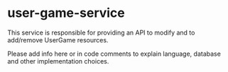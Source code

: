 # user-game-service

This service is responsible for providing an API to modify and to add/remove UserGame resources.

Please add info here or in code comments to explain language, database and other implementation choices.
